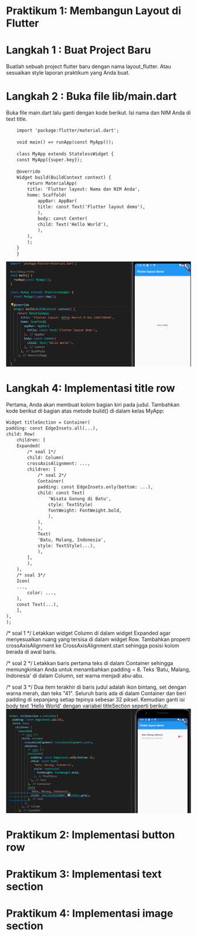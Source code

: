 # Praktikum 1: Membangun Layout di Flutter

# Langkah 1 : Buat Project Baru
Buatlah sebuah project flutter baru dengan nama layout_flutter. Atau sesuaikan style laporan praktikum yang Anda buat.

# Langkah 2 : Buka file lib/main.dart
Buka file main.dart lalu ganti dengan kode berikut. Isi nama dan NIM Anda di text title.

        import 'package:flutter/material.dart';

        void main() => runApp(const MyApp());

        class MyApp extends StatelessWidget {
        const MyApp({super.key});

        @override
        Widget build(BuildContext context) {
            return MaterialApp(
            title: 'Flutter layout: Nama dan NIM Anda',
            home: Scaffold(
                appBar: AppBar(
                title: const Text('Flutter layout demo'),
                ),
                body: const Center(
                child: Text('Hello World'),
                ),
            ),
            );
        }
        }

![Screenshot layout_flutter](../layout_flutter/images_week_7/p_1.2.png)

# Langkah 4: Implementasi title row
Pertama, Anda akan membuat kolom bagian kiri pada judul. Tambahkan kode berikut di bagian atas metode build() di dalam kelas MyApp:

    Widget titleSection = Container(
    padding: const EdgeInsets.all(...),
    child: Row(
        children: [
        Expanded(
            /* soal 1*/
            child: Column(
            crossAxisAlignment: ...,
            children: [
                /* soal 2*/
                Container(
                padding: const EdgeInsets.only(bottom: ...),
                child: const Text(
                    'Wisata Gunung di Batu',
                    style: TextStyle(
                    fontWeight: FontWeight.bold,
                    ),
                ),
                ),
                Text(
                'Batu, Malang, Indonesia',
                style: TextStyle(...),
                ),
            ],
            ),
        ),
        /* soal 3*/
        Icon(
        ...,
            color: ...,
        ),
        const Text(...),
        ],
    ),
    );

/* soal 1 */ Letakkan widget Column di dalam widget Expanded agar menyesuaikan ruang yang tersisa di dalam widget Row. Tambahkan properti crossAxisAlignment ke CrossAxisAlignment.start sehingga posisi kolom berada di awal baris.

/* soal 2 */ Letakkan baris pertama teks di dalam Container sehingga memungkinkan Anda untuk menambahkan padding = 8. Teks ‘Batu, Malang, Indonesia' di dalam Column, set warna menjadi abu-abu.

/* soal 3 */ Dua item terakhir di baris judul adalah ikon bintang, set dengan warna merah, dan teks "41". Seluruh baris ada di dalam Container dan beri padding di sepanjang setiap tepinya sebesar 32 piksel. Kemudian ganti isi body text ‘Hello World' dengan variabel titleSection seperti berikut:
![Screenshot layout_flutter](../layout_flutter/images_week_7/p_1.4.png)

# Praktikum 2: Implementasi button row

# Praktikum 3: Implementasi text section

# Praktikum 4: Implementasi image section
